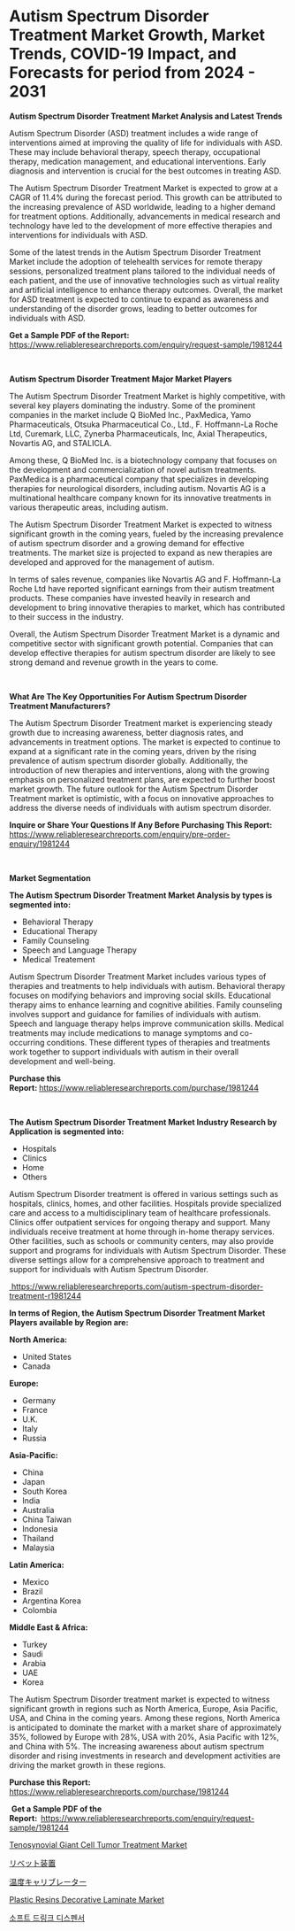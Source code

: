 <p><h1>Autism Spectrum Disorder Treatment Market Growth, Market Trends, COVID-19 Impact, and Forecasts for period from 2024 - 2031</h1></p><p><strong>Autism Spectrum Disorder Treatment Market Analysis and Latest Trends</strong></p>
<p><p>Autism Spectrum Disorder (ASD) treatment includes a wide range of interventions aimed at improving the quality of life for individuals with ASD. These may include behavioral therapy, speech therapy, occupational therapy, medication management, and educational interventions. Early diagnosis and intervention is crucial for the best outcomes in treating ASD.</p><p>The Autism Spectrum Disorder Treatment Market is expected to grow at a CAGR of 11.4% during the forecast period. This growth can be attributed to the increasing prevalence of ASD worldwide, leading to a higher demand for treatment options. Additionally, advancements in medical research and technology have led to the development of more effective therapies and interventions for individuals with ASD.</p><p>Some of the latest trends in the Autism Spectrum Disorder Treatment Market include the adoption of telehealth services for remote therapy sessions, personalized treatment plans tailored to the individual needs of each patient, and the use of innovative technologies such as virtual reality and artificial intelligence to enhance therapy outcomes. Overall, the market for ASD treatment is expected to continue to expand as awareness and understanding of the disorder grows, leading to better outcomes for individuals with ASD.</p></p>
<p><strong>Get a Sample PDF of the Report:&nbsp;</strong> <a href="https://www.reliableresearchreports.com/enquiry/request-sample/1981244">https://www.reliableresearchreports.com/enquiry/request-sample/1981244</a></p>
<p>&nbsp;</p>
<p><strong>Autism Spectrum Disorder Treatment Major Market Players</strong></p>
<p><p>The Autism Spectrum Disorder Treatment Market is highly competitive, with several key players dominating the industry. Some of the prominent companies in the market include Q BioMed Inc., PaxMedica, Yamo Pharmaceuticals, Otsuka Pharmaceutical Co., Ltd., F. Hoffmann-La Roche Ltd, Curemark, LLC, Zynerba Pharmaceuticals, Inc, Axial Therapeutics, Novartis AG, and STALICLA.</p><p>Among these, Q BioMed Inc. is a biotechnology company that focuses on the development and commercialization of novel autism treatments. PaxMedica is a pharmaceutical company that specializes in developing therapies for neurological disorders, including autism. Novartis AG is a multinational healthcare company known for its innovative treatments in various therapeutic areas, including autism.</p><p>The Autism Spectrum Disorder Treatment Market is expected to witness significant growth in the coming years, fueled by the increasing prevalence of autism spectrum disorder and a growing demand for effective treatments. The market size is projected to expand as new therapies are developed and approved for the management of autism.</p><p>In terms of sales revenue, companies like Novartis AG and F. Hoffmann-La Roche Ltd have reported significant earnings from their autism treatment products. These companies have invested heavily in research and development to bring innovative therapies to market, which has contributed to their success in the industry.</p><p>Overall, the Autism Spectrum Disorder Treatment Market is a dynamic and competitive sector with significant growth potential. Companies that can develop effective therapies for autism spectrum disorder are likely to see strong demand and revenue growth in the years to come.</p></p>
<p>&nbsp;</p>
<p><strong>What Are The Key Opportunities For Autism Spectrum Disorder Treatment Manufacturers?</strong></p>
<p><p>The Autism Spectrum Disorder Treatment market is experiencing steady growth due to increasing awareness, better diagnosis rates, and advancements in treatment options. The market is expected to continue to expand at a significant rate in the coming years, driven by the rising prevalence of autism spectrum disorder globally. Additionally, the introduction of new therapies and interventions, along with the growing emphasis on personalized treatment plans, are expected to further boost market growth. The future outlook for the Autism Spectrum Disorder Treatment market is optimistic, with a focus on innovative approaches to address the diverse needs of individuals with autism spectrum disorder.</p></p>
<p><strong>Inquire or Share Your Questions If Any Before Purchasing This Report:</strong> <a href="https://www.reliableresearchreports.com/enquiry/pre-order-enquiry/1981244">https://www.reliableresearchreports.com/enquiry/pre-order-enquiry/1981244</a></p>
<p>&nbsp;</p>
<p><strong>Market Segmentation</strong></p>
<p><strong>The Autism Spectrum Disorder Treatment Market Analysis by types is segmented into:</strong></p>
<p><ul><li>Behavioral Therapy</li><li>Educational Therapy</li><li>Family Counseling</li><li>Speech and Language Therapy</li><li>Medical Treatement</li></ul></p>
<p><p>Autism Spectrum Disorder Treatment Market includes various types of therapies and treatments to help individuals with autism. Behavioral therapy focuses on modifying behaviors and improving social skills. Educational therapy aims to enhance learning and cognitive abilities. Family counseling involves support and guidance for families of individuals with autism. Speech and language therapy helps improve communication skills. Medical treatments may include medications to manage symptoms and co-occurring conditions. These different types of therapies and treatments work together to support individuals with autism in their overall development and well-being.</p></p>
<p><strong>Purchase this Report:&nbsp;</strong><a href="https://www.reliableresearchreports.com/purchase/1981244">https://www.reliableresearchreports.com/purchase/1981244</a></p>
<p>&nbsp;</p>
<p><strong>The Autism Spectrum Disorder Treatment Market Industry Research by Application is segmented into:</strong></p>
<p><ul><li>Hospitals</li><li>Clinics</li><li>Home</li><li>Others</li></ul></p>
<p><p>Autism Spectrum Disorder treatment is offered in various settings such as hospitals, clinics, homes, and other facilities. Hospitals provide specialized care and access to a multidisciplinary team of healthcare professionals. Clinics offer outpatient services for ongoing therapy and support. Many individuals receive treatment at home through in-home therapy services. Other facilities, such as schools or community centers, may also provide support and programs for individuals with Autism Spectrum Disorder. These diverse settings allow for a comprehensive approach to treatment and support for individuals with Autism Spectrum Disorder.</p></p>
<p><a href="https://www.reliableresearchreports.com/autism-spectrum-disorder-treatment-r1981244">&nbsp;https://www.reliableresearchreports.com/autism-spectrum-disorder-treatment-r1981244</a></p>
<p><strong>In terms of Region, the Autism Spectrum Disorder Treatment Market Players available by Region are:</strong></p>
<p>
    <p> <strong> North America: </strong>
        <ul>
            <li>United States</li>
            <li>Canada</li>
        </ul>
        </p> 
    <p> <strong> Europe: </strong>
        <ul>
            <li>Germany</li>
            <li>France</li>
            <li>U.K.</li>
            <li>Italy</li>
            <li>Russia</li>
        </ul>
        </p> 
    <p> <strong> Asia-Pacific: </strong>
        <ul>
            <li>China</li>
            <li>Japan</li>
            <li>South Korea</li>
            <li>India</li>
            <li>Australia</li>
            <li>China Taiwan</li>
            <li>Indonesia</li>
            <li>Thailand</li>
            <li>Malaysia</li>
        </ul>
        </p> 
    <p> <strong> Latin America: </strong>
        <ul>
            <li>Mexico</li>
            <li>Brazil</li>
            <li>Argentina Korea</li>
            <li>Colombia</li>
        </ul>
        </p> 
    <p> <strong> Middle East & Africa: </strong>
        <ul>
            <li>Turkey</li>
            <li>Saudi</li>
            <li>Arabia</li>
            <li>UAE</li>
            <li>Korea</li>
        </ul>
    </p>
    </p>
<p><p>The Autism Spectrum Disorder treatment market is expected to witness significant growth in regions such as North America, Europe, Asia Pacific, USA, and China in the coming years. Among these regions, North America is anticipated to dominate the market with a market share of approximately 35%, followed by Europe with 28%, USA with 20%, Asia Pacific with 12%, and China with 5%. The increasing awareness about autism spectrum disorder and rising investments in research and development activities are driving the market growth in these regions.</p></p>
<p><strong>Purchase this Report: </strong><a href="https://www.reliableresearchreports.com/purchase/1981244">https://www.reliableresearchreports.com/purchase/1981244</a></p>
<p>&nbsp;<strong>Get a Sample PDF of the Report:&nbsp;&nbsp;</strong><a href="https://www.reliableresearchreports.com/enquiry/request-sample/1981244">https://www.reliableresearchreports.com/enquiry/request-sample/1981244</a></p>
<p><strong></strong></p>
<p><p><a href="https://github.com/fiixsa/Market-Research-Report-List-2/blob/main/tenosynovial-giant-cell-tumor-treatment-market.md">Tenosynovial Giant Cell Tumor Treatment Market</a></p><p><a href="https://github.com/AriMuller2009/Market-Research-Report-List-1/blob/main/753991447009.md">リベット装置</a></p><p><a href="https://github.com/bucuel854722/Market-Research-Report-List-2/blob/main/333581847008.md">温度キャリブレーター</a></p><p><a href="https://issuu.com/reportprime-2/docs/plastic-resins-decorative-laminate-market-size-203">Plastic Resins Decorative Laminate Market</a></p><p><a href="https://github.com/TimmyMann6767/Market-Research-Report-List-1/blob/main/283270942868.md">소프트 드링크 디스펜서</a></p></p>
